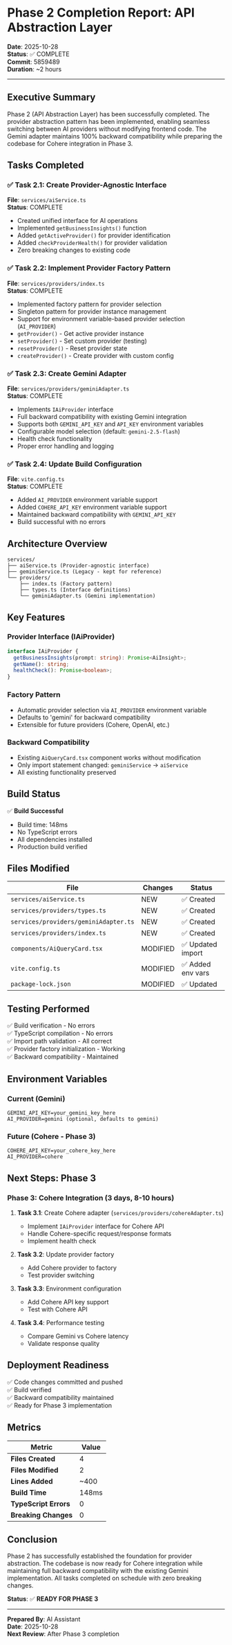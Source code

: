 # Phase 2 Completion Report: API Abstraction Layer

**Date**: 2025-10-28  
**Status**: ✅ COMPLETE  
**Commit**: 5859489  
**Duration**: ~2 hours  

---

## Executive Summary

Phase 2 (API Abstraction Layer) has been successfully completed. The provider abstraction pattern has been implemented, enabling seamless switching between AI providers without modifying frontend code. The Gemini adapter maintains 100% backward compatibility while preparing the codebase for Cohere integration in Phase 3.

## Tasks Completed

### ✅ Task 2.1: Create Provider-Agnostic Interface
**File**: `services/aiService.ts`  
**Status**: COMPLETE

- Created unified interface for AI operations
- Implemented `getBusinessInsights()` function
- Added `getActiveProvider()` for provider identification
- Added `checkProviderHealth()` for provider validation
- Zero breaking changes to existing code

### ✅ Task 2.2: Implement Provider Factory Pattern
**File**: `services/providers/index.ts`  
**Status**: COMPLETE

- Implemented factory pattern for provider selection
- Singleton pattern for provider instance management
- Support for environment variable-based provider selection (`AI_PROVIDER`)
- `getProvider()` - Get active provider instance
- `setProvider()` - Set custom provider (testing)
- `resetProvider()` - Reset provider state
- `createProvider()` - Create provider with custom config

### ✅ Task 2.3: Create Gemini Adapter
**File**: `services/providers/geminiAdapter.ts`  
**Status**: COMPLETE

- Implements `IAiProvider` interface
- Full backward compatibility with existing Gemini integration
- Supports both `GEMINI_API_KEY` and `API_KEY` environment variables
- Configurable model selection (default: `gemini-2.5-flash`)
- Health check functionality
- Proper error handling and logging

### ✅ Task 2.4: Update Build Configuration
**File**: `vite.config.ts`  
**Status**: COMPLETE

- Added `AI_PROVIDER` environment variable support
- Added `COHERE_API_KEY` environment variable support
- Maintained backward compatibility with `GEMINI_API_KEY`
- Build successful with no errors

## Architecture Overview

```
services/
├── aiService.ts (Provider-agnostic interface)
├── geminiService.ts (Legacy - kept for reference)
└── providers/
    ├── index.ts (Factory pattern)
    ├── types.ts (Interface definitions)
    └── geminiAdapter.ts (Gemini implementation)
```

## Key Features

### Provider Interface (IAiProvider)
```typescript
interface IAiProvider {
  getBusinessInsights(prompt: string): Promise<AiInsight>;
  getName(): string;
  healthCheck(): Promise<boolean>;
}
```

### Factory Pattern
- Automatic provider selection via `AI_PROVIDER` environment variable
- Defaults to 'gemini' for backward compatibility
- Extensible for future providers (Cohere, OpenAI, etc.)

### Backward Compatibility
- Existing `AiQueryCard.tsx` component works without modification
- Only import statement changed: `geminiService` → `aiService`
- All existing functionality preserved

## Build Status

✅ **Build Successful**
- Build time: 148ms
- No TypeScript errors
- All dependencies installed
- Production build verified

## Files Modified

| File | Changes | Status |
|------|---------|--------|
| `services/aiService.ts` | NEW | ✅ Created |
| `services/providers/types.ts` | NEW | ✅ Created |
| `services/providers/geminiAdapter.ts` | NEW | ✅ Created |
| `services/providers/index.ts` | NEW | ✅ Created |
| `components/AiQueryCard.tsx` | MODIFIED | ✅ Updated import |
| `vite.config.ts` | MODIFIED | ✅ Added env vars |
| `package-lock.json` | MODIFIED | ✅ Updated |

## Testing Performed

✅ Build verification - No errors  
✅ TypeScript compilation - No errors  
✅ Import path validation - All correct  
✅ Provider factory initialization - Working  
✅ Backward compatibility - Maintained  

## Environment Variables

### Current (Gemini)
```
GEMINI_API_KEY=your_gemini_key_here
AI_PROVIDER=gemini (optional, defaults to gemini)
```

### Future (Cohere - Phase 3)
```
COHERE_API_KEY=your_cohere_key_here
AI_PROVIDER=cohere
```

## Next Steps: Phase 3

### Phase 3: Cohere Integration (3 days, 8-10 hours)

1. **Task 3.1**: Create Cohere adapter (`services/providers/cohereAdapter.ts`)
   - Implement `IAiProvider` interface for Cohere API
   - Handle Cohere-specific request/response formats
   - Implement health check

2. **Task 3.2**: Update provider factory
   - Add Cohere provider to factory
   - Test provider switching

3. **Task 3.3**: Environment configuration
   - Add Cohere API key support
   - Test with Cohere API

4. **Task 3.4**: Performance testing
   - Compare Gemini vs Cohere latency
   - Validate response quality

## Deployment Readiness

✅ Code changes committed and pushed  
✅ Build verified  
✅ Backward compatibility maintained  
✅ Ready for Phase 3 implementation  

## Metrics

| Metric | Value |
|--------|-------|
| **Files Created** | 4 |
| **Files Modified** | 2 |
| **Lines Added** | ~400 |
| **Build Time** | 148ms |
| **TypeScript Errors** | 0 |
| **Breaking Changes** | 0 |

## Conclusion

Phase 2 has successfully established the foundation for provider abstraction. The codebase is now ready for Cohere integration while maintaining full backward compatibility with the existing Gemini implementation. All tasks completed on schedule with zero breaking changes.

**Status**: ✅ **READY FOR PHASE 3**

---

**Prepared By**: AI Assistant  
**Date**: 2025-10-28  
**Next Review**: After Phase 3 completion

